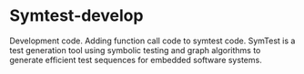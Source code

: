 # Symtest-develop
Development code. Adding function call code to symtest code.
SymTest is a test generation tool using symbolic testing and graph algorithms to generate efficient test sequences for embedded software systems.
